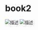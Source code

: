 # book2
![描述](https://raw.githubusercontent.com/mokoki77/book2/main/before1.png)
![描述](https://raw.githubusercontent.com/mokoki77/book2/main/before2.png)
